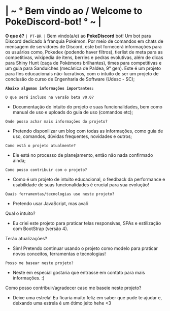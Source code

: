 # | ~ ° Bem vindo ao / Welcome to PokeDiscord-bot! ° ~ |

<b>O que é?</b>
`| PT-BR |` Bem vindo(a/e) ao <b>PokeDiscord</b> bot! Um bot para Discord dedicado à franquia Pokémon. Por meio de comandos em chats de mensagem de servidores de Discord, 
este bot fornecerá informações para os usuários como, Pokedex (podendo haver filtros), tierlist de meta para as competitivas, wikipedia de itens, berries e pedras evolutivas,
além de dicas para Shiny Hunt (caça de Pokémons brilhantes), times para competitivas e um guia para Sanduíches (mecânica de Paldea, 9° gen).
Este é um projeto para fins educacionais não-lucrativos, com o intuito de ser um projeto de conclusão do curso de Engenharia de Software (Udesc - SC);

<b>`Abaixo algumas informações importantes:`</b>

`O que será incluso na versão beta v0.0?`
- Documentação do intuito do projeto e suas funcionalidades, bem como manual de uso e uploads do guia de uso (comandos etc);

`Onde posso achar mais informações do projeto?`
- Pretendo disponilizar um blog com todas as informações, como guia de uso, comandos, dúvidas frequentes, novidades e outros;

`Como está o projeto atualmente?`
- Ele está no processo de planejamento, então não nada confirmado ainda;

`Como posso contribuir com o projeto?`
- Como é um projeto de intuito educacional, o feedback da performance e usabilidade de suas funcionalidades é crucial para sua evolução!

`Quais ferramentas/tecnologias uso neste projeto?`
- Pretendo usar JavaScript, mas avali

Qual o intuito?
- Eu criei este projeto para praticar telas responsivas, SPAs e estilização com BootStrap (versão 4).

Terão atualizações?
- Sim! Pretendo continuar usando o projeto como modelo para praticar novos conceitos, ferramentas e tecnologias!

`Posso me basear neste projeto?`
- Neste em especial gostaria que entrasse em contato para mais informações. :)

Como posso contribuir/agradecer caso me baseie neste projeto?
- Deixe uma estrela! Eu ficaria muito feliz em saber que pude te ajudar e, deixando uma estrela é um ótimo jeito hehe <3
